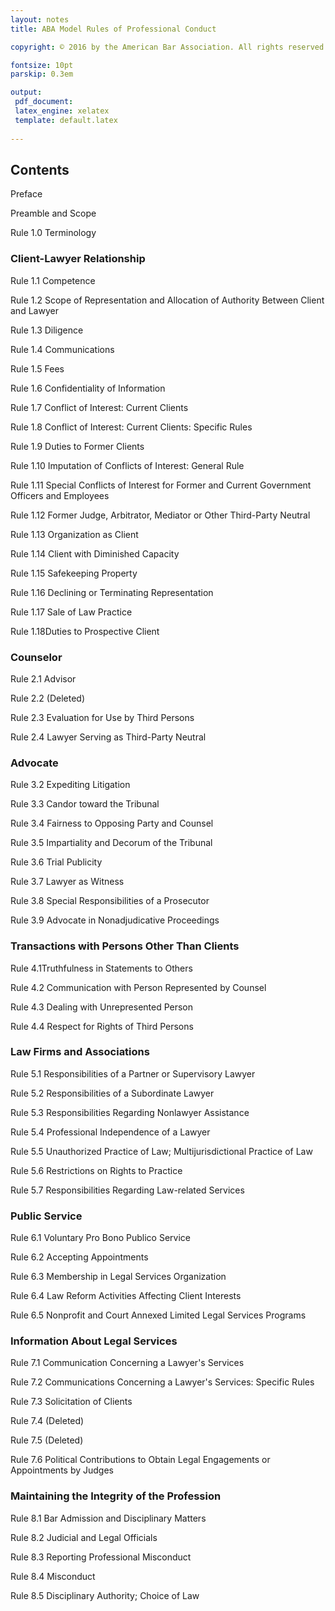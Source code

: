 ```yaml
---
layout: notes
title: ABA Model Rules of Professional Conduct 

copyright: © 2016 by the American Bar Association. All rights reserved.

fontsize: 10pt
parskip: 0.3em

output: 
 pdf_document:
 latex_engine: xelatex
 template: default.latex
 
---
```


## Contents 

Preface

Preamble and Scope

Rule 1.0 Terminology

### Client-Lawyer Relationship

Rule 1.1 Competence

Rule 1.2 Scope of Representation and Allocation of Authority Between Client and Lawyer

Rule 1.3 Diligence

Rule 1.4 Communications 

Rule 1.5 Fees 

Rule 1.6 Confidentiality of Information 

Rule 1.7 Conflict of Interest: Current Clients

Rule 1.8 Conflict of Interest: Current Clients: Specific Rules

Rule 1.9 Duties to Former Clients 

Rule 1.10 Imputation of Conflicts of Interest: General Rule 

Rule 1.11 Special Conflicts of Interest for Former and Current Government Officers and Employees

Rule 1.12 Former Judge, Arbitrator, Mediator or Other Third-Party Neutral

Rule 1.13 Organization as Client

Rule 1.14 Client with Diminished Capacity

Rule 1.15 Safekeeping Property

Rule 1.16 Declining or Terminating Representation

Rule 1.17 Sale of Law Practice

Rule 1.18Duties to Prospective Client

### Counselor

Rule 2.1 Advisor

Rule 2.2 (Deleted)

Rule 2.3 Evaluation for Use by Third Persons

Rule 2.4 Lawyer Serving as Third-Party Neutral

### Advocate

Rule 3.2 Expediting Litigation

Rule 3.3 Candor toward the Tribunal

Rule 3.4 Fairness to Opposing Party and Counsel

Rule 3.5 Impartiality and Decorum of the Tribunal

Rule 3.6 Trial Publicity

Rule 3.7 Lawyer as Witness

Rule 3.8 Special Responsibilities of a Prosecutor

Rule 3.9 Advocate in Nonadjudicative Proceedings

### Transactions with Persons Other Than Clients

Rule 4.1Truthfulness in Statements to Others

Rule 4.2 Communication with Person Represented by Counsel

Rule 4.3 Dealing with Unrepresented Person

Rule 4.4 Respect for Rights of Third Persons

### Law Firms and Associations

Rule 5.1 Responsibilities of a Partner or Supervisory Lawyer

Rule 5.2 Responsibilities of a Subordinate Lawyer

Rule 5.3 Responsibilities Regarding Nonlawyer Assistance

Rule 5.4 Professional Independence of a Lawyer

Rule 5.5 Unauthorized Practice of Law; Multijurisdictional Practice of Law

Rule 5.6 Restrictions on Rights to Practice

Rule 5.7 Responsibilities Regarding Law-related Services

### Public Service

Rule 6.1 Voluntary Pro Bono Publico Service

Rule 6.2 Accepting Appointments

Rule 6.3 Membership in Legal Services Organization

Rule 6.4 Law Reform Activities Affecting Client Interests

Rule 6.5 Nonprofit and Court Annexed Limited Legal Services Programs

### Information About Legal Services

Rule 7.1 Communication Concerning a Lawyer's Services

Rule 7.2 Communications Concerning a Lawyer's Services: Specific Rules

Rule 7.3 Solicitation of Clients

Rule 7.4 (Deleted)

Rule 7.5 (Deleted)

Rule 7.6 Political Contributions to Obtain Legal Engagements or Appointments by Judges

### Maintaining the Integrity of the Profession

Rule 8.1 Bar Admission and Disciplinary Matters

Rule 8.2 Judicial and Legal Officials

Rule 8.3 Reporting Professional Misconduct

Rule 8.4 Misconduct

Rule 8.5 Disciplinary Authority; Choice of Law

